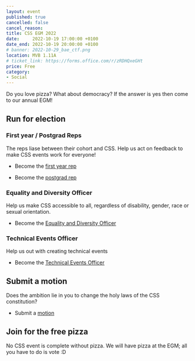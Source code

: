 ```yaml
---
layout: event
published: true
cancelled: false
cancel_reason:
title: CSS EGM 2022
date:     2022-10-19 17:00:00 +0100
date_end: 2022-10-19 20:00:00 +0100
# banner: 2022-10-29_bae_ctf.png
location: MVB 1.11A
# ticket_link: https://forms.office.com/r/zRDHQxeGHt
price: Free
category:
- Social
---
```


Do you love pizza? What about democracy? If the answer is yes then come to our annual EGM!

## Run for election

### **First year / Postgrad Reps**
  
The reps liase between their cohort and CSS. Help us act on feedback to make CSS events work for everyone!

* Become the [first year rep][1] 

* Become the [postgrad rep][2]

### **Equality and Diversity Officer**
  
Help us make CSS accessible to all, regardless of disability, gender, race or sexual orientation. 

* Become the [Equality and Diversity Officer][3]

### **Technical Events Officer**
  
Help us out with creating technical events

* Become the [Technical Events Officer][3]

## Submit a motion

Does the ambition lie in you to change the holy laws of the CSS constitution? 

* Submit a [motion][4]

## Join for the free pizza

No CSS event is complete without pizza. We will have pizza at the EGM; all you have to do is vote :D


[1]:https://forms.gle/hJu7R86c6e7G9m8k7
[2]:https://forms.gle/P9SgcHwJ2s3DDSfr6
[3]:https://forms.gle/6v75MqsfSnccDb4bA
[4]:https://forms.gle/v2TToBf6GX5y7wSi8
